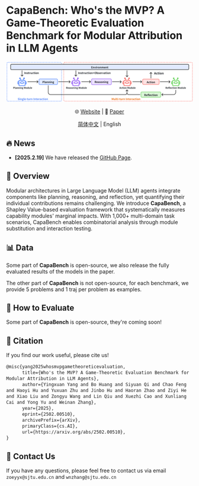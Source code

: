 # CapaBench: Who's the MVP? A Game-Theoretic Evaluation Benchmark for Modular Attribution in LLM Agents

<div align="center">

![MULTI](./docs/static/images/overview-workflow.png)

🌐 [Website](https://zoe-yyx.github.io/CapaBench/) | 📃 [Paper](https://arxiv.org/abs/2502.00510) 
<!-- | 🤗 [Dataset](https://huggingface.co/datasets/OpenDFM/MULTI-Benchmark) | -->
<!-- 🏆 [Leaderboard](https://opendfm.github.io/MULTI-Benchmark/#leaderboard) | 📮 [Submit](https://opendfm.github.io/MULTI-Benchmark/static/pages/submit.html) -->

[简体中文](./README_zh.md) | English

</div>

## 🔥 News

- **[2025.2.19]** We have released the [GitHub Page](https://zoe-yyx.github.io/CapaBench/).

## 📖 Overview

Modular architectures in Large Language Model (LLM) agents integrate components like planning, reasoning, and reflection, yet quantifying their individual contributions remains challenging. We introduce **CapaBench**, a Shapley Value-based evaluation framework that systematically measures capability modules' marginal impacts. With 1,000+ multi-domain task scenarios, CapaBench enables combinatorial analysis through module substitution and interaction testing.


## 📊 Data

Some part of **CapaBench** is open-source, we also release the fully evaluated results of the models in the paper.

The other part of **CapaBench** is not open-source, for each benchmark, we provide 5 problems and 1 traj per problem as examples.

<!-- TODO: yyx, 数据占用空间可能过大, 可能不能全量上传到 github, 可能需要后续进行下载 -->

<!-- 
## ⏬ Download

You can simply download data using the following command:

```shell
cd eval
python download_data.py
```

The structure of `./data` should be something like:

```
./data
├── images                                       # folder containing images
├── problem_v1.3.1_20241210_release.json         # MULTI
├── knowledge_v1.2.2_20240212_release.json       # MULTI-Extend
├── hard_list_v1.3.0_20241203.json               # MULTI-Elite
├── captions_v1.3.1_20241210_blip.csv            # image captions generated by BLIP-6.7B
├── captions_v1.3.1_20241210_points.csv          # image captions generated by POINTS-1-5
├── ocr_v1.3.1_20241210_easyocr.csv              # OCR data generated by EasyOCR
└── ocr_v1.3.1_20241210_points.csv               # OCR data generated by POINTS-1-5
``` -->

## 📝 How to Evaluate

<!-- TODO(yyx): Add the description of the open-source benchmark -->

Some part of **CapaBench** is open-source, they're coming soon!
<!-- 
### Environment Preparation Before Usage

Each evaluator requires its unique environment setting, and a universal environment may not work for all evaluators. **Just follow the official guide.** If the corresponding model runs well, then so
should it fit in our framework.

You just need to install another two packages to run the evaluation code:

```shell
pip install tiktoken tqdm
```

If you just want to generate data for a specific setting (using `--debug` argument), this line above is all you need.

### Running Evaluation

For a quick start, see these examples:

Test GPT-4o model on whole MULTI with multimodal input, using MULTI-Extend as external knowledge:

```shell
python eval.py \
  --problem_file ../data/problem_{version}.json \
  --knowledge_file ../data/knowledge_{version}.json \
  --questions_type 0,1,2,3 \
  --image_type 0,1,2 \
  --input_type 2 \
  --model gpt-4o \
  --model_version gpt-4o-latest \
  --api_key sk-************************************************
```

Test Qwen-VL model on MULTI-Elite with image caption input, skip all questions not containing images, evaluate only multiple-choice questions, automatically set cuda device:

```shell
python eval.py \
  --problem_file ../data/problem_{version}.json \
  --subset ../data/hard_list_{version}.json \
  --caption_file ../data/captions_{version}.csv \
  --questions_type 0,1 \
  --image_type 1,2 \
  --input_type 1 \
  --model qwen-vl \
  --model_dir ../models/Qwen-VL-Chat
```

The evaluation script will generate a folder named `results` under the root directory, and the result will be saved in `../results/EXPERIMENT_NAME`. During the evaluation, the script will save
checkpoints in `../results/EXPERIMENT_NAME/checkpoints`, you can delete them after the evaluation is done. If the evaluation is interrupted, you can continue from the last checkpoint:

```shell
python eval.py \
  --checkpoint_dir ../results/EXPERIMENT_NAME
```

Most of the arguments are saved in `../results/EXPERIMENT_NAME/args.json`, so you can continue the evaluation without specifying all the arguments again. Please note that `--api_key` is not saved in
`args.json` for security reasons, so you need to specify it again.

```shell
python eval.py \
  --checkpoint_dir ../results/EXPERIMENT_NAME \
  --api_key sk-************************************************
```

For more details of arguments, please use `python eval.py -h`, and refer to `args.py` and `eval.py`.

### Add Support for Your Models

It's recommended to read the code of the other given evaluators in `eval/models` before your implementation.

Create `class YourModelEvaluator` and implement `generate_answer(self, question:dict)` to match the design supported in `eval.py` and `eval.sh`, which is anticipated to largely ease the coding
process.

**Do not forget to add their references into `args.py` for the convenience of usage.**

You can execute `model_tester.py` in the `eval` folder to check the correctness of you implementation. Various problems including implementation errors, small bugs in code, and even wrong environment
settings may cause failure of the evaluation. The examples provided in the file cover most kinds of cases presented in our benchmark. Feel free to change the code in it to debug your code😊

```shell
python model_tester.py <args> # args are similar to the default settings above
```

### Create Captions and OCR Data for Images

Generate captions or OCR data for images, and save them in csv with format below:

```
../data/images/czls/502_1.png,a cartoon drawing of a man standing in front of a large block
../data/images/czls/525_1.png,a chinese newspaper with the headline, china's new year
...
```

We provide two example scripts to generate captions (`image_caption.py`) and OCR data  (`image_ocr.py`) for images.

## 📮 How to Submit

You need to first prepare a UTF-8 encoded JSON file with the following format:

```
{
    "czsx_0_0": {
        "question_id": "czsx_0_0",
        "question_image_number": 1,
        "image_list": [...],            # optional
        "input_message": ...,           # optional
        "prediction": "C"
    },
    ...
}
```

If you evaluate the model with our official code, you can simply zip the prediction file `prediction.json` and the configuration file `args.json` in the experiment results folder
`. /results/EXPERIMENT_NAME` in `.zip` format.

Then, you can submit your result to our [evaluation page](https://opendfm.github.io/MULTI-Benchmark/static/pages/submit.html).

You are also welcomed to pull a request and contribute your code to our evaluation code. We will be very grateful for your contribution!

**[Notice]** Thank you for being so interested in the **MULTI** dataset! If you want to add your model in our leaderboard, please fill in [this questionnaire](https://wj.sjtu.edu.cn/q/89UmRAJn), your
information will be kept strictly confidential, so please feel free to fill it out. 🤗 -->

## 📑 Citation

If you find our work useful, please cite us!

```
@misc{yang2025whosmvpgametheoreticevaluation,
      title={Who's the MVP? A Game-Theoretic Evaluation Benchmark for Modular Attribution in LLM Agents}, 
      author={Yingxuan Yang and Bo Huang and Siyuan Qi and Chao Feng and Haoyi Hu and Yuxuan Zhu and Jinbo Hu and Haoran Zhao and Ziyi He and Xiao Liu and Zongyu Wang and Lin Qiu and Xuezhi Cao and Xunliang Cai and Yong Yu and Weinan Zhang},
      year={2025},
      eprint={2502.00510},
      archivePrefix={arXiv},
      primaryClass={cs.AI},
      url={https://arxiv.org/abs/2502.00510}, 
}
```

## 📧 Contact Us

If you have any questions, please feel free to contact us via email `zoeyyx@sjtu.edu.cn` and `wnzhang@sjtu.edu.cn`
